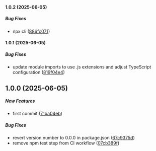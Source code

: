 #### 1.0.2 (2025-06-05)

##### Bug Fixes

*  npx cli ([886fc071](https://github.com/JointlyTech/gen-ts-from-wsdl/commit/886fc0714b0fd6df6dd97174cf9d63965f4420e7))

#### 1.0.1 (2025-06-05)

##### Bug Fixes

*  update module imports to use .js extensions and adjust TypeScript configuration ([819f04e4](https://github.com/JointlyTech/gen-ts-from-wsdl/commit/819f04e4247201a29d489d7003a1e14731daee4e))

## 1.0.0 (2025-06-05)

##### New Features

*  first commit ([71ba04eb](https://github.com/JointlyTech/gen-ts-from-wsdl/commit/71ba04eb87cc87fda07dd1100a1416d82d636f40))

##### Bug Fixes

*  revert version number to 0.0.0 in package.json ([67c9375d](https://github.com/JointlyTech/gen-ts-from-wsdl/commit/67c9375d9eba3607e0c8e195c6eb6838f12fdabe))
*  remove npm test step from CI workflow ([07cb389f](https://github.com/JointlyTech/gen-ts-from-wsdl/commit/07cb389f6dfb8c91d4e0e8197af0ec74b817a052))

